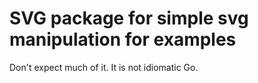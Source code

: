 # SVG package for simple svg manipulation for examples

Don't expect much of it. It is not idiomatic Go.